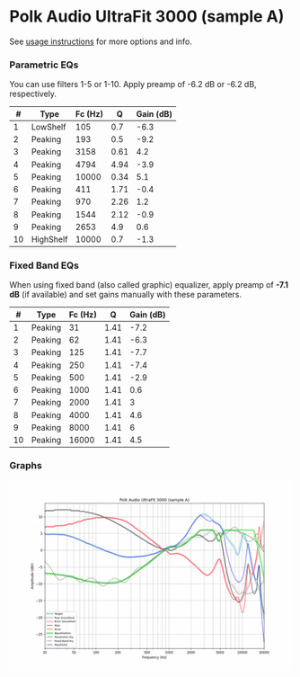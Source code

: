 # Polk Audio UltraFit 3000 (sample A)
See [usage instructions](https://github.com/jaakkopasanen/AutoEq#usage) for more options and info.

### Parametric EQs
You can use filters 1-5 or 1-10. Apply preamp of -6.2 dB or -6.2 dB, respectively.

|   # | Type      |   Fc (Hz) |    Q |   Gain (dB) |
|-----|-----------|-----------|------|-------------|
|   1 | LowShelf  |       105 | 0.7  |        -6.3 |
|   2 | Peaking   |       193 | 0.5  |        -9.2 |
|   3 | Peaking   |      3158 | 0.61 |         4.2 |
|   4 | Peaking   |      4794 | 4.94 |        -3.9 |
|   5 | Peaking   |     10000 | 0.34 |         5.1 |
|   6 | Peaking   |       411 | 1.71 |        -0.4 |
|   7 | Peaking   |       970 | 2.26 |         1.2 |
|   8 | Peaking   |      1544 | 2.12 |        -0.9 |
|   9 | Peaking   |      2653 | 4.9  |         0.6 |
|  10 | HighShelf |     10000 | 0.7  |        -1.3 |

### Fixed Band EQs
When using fixed band (also called graphic) equalizer, apply preamp of **-7.1 dB** (if available) and set gains manually with these parameters.

|   # | Type    |   Fc (Hz) |    Q |   Gain (dB) |
|-----|---------|-----------|------|-------------|
|   1 | Peaking |        31 | 1.41 |        -7.2 |
|   2 | Peaking |        62 | 1.41 |        -6.3 |
|   3 | Peaking |       125 | 1.41 |        -7.7 |
|   4 | Peaking |       250 | 1.41 |        -7.4 |
|   5 | Peaking |       500 | 1.41 |        -2.9 |
|   6 | Peaking |      1000 | 1.41 |         0.6 |
|   7 | Peaking |      2000 | 1.41 |         3   |
|   8 | Peaking |      4000 | 1.41 |         4.6 |
|   9 | Peaking |      8000 | 1.41 |         6   |
|  10 | Peaking |     16000 | 1.41 |         4.5 |

### Graphs
![](./Polk%20Audio%20UltraFit%203000%20(sample%20A).png)

